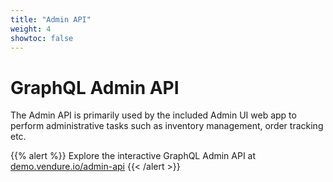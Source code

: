 ```yaml
---
title: "Admin API"
weight: 4
showtoc: false
---
```


# GraphQL Admin API

The Admin API is primarily used by the included Admin UI web app to perform administrative tasks such as inventory management, order tracking etc.

{{% alert %}}
Explore the interactive GraphQL Admin API at [demo.vendure.io/admin-api](https://demo.vendure.io/admin-api)
{{< /alert >}}
